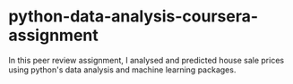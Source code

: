 # python-data-analysis-coursera-assignment

In this peer review assignment, I analysed and predicted house sale prices using python's 
data analysis and machine learning packages. 
